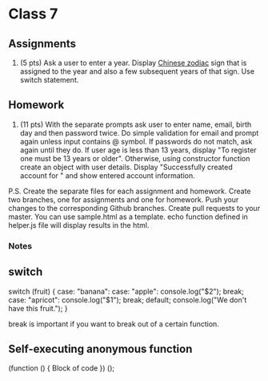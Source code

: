 # Class 7

## Assignments

1. (5 pts) Ask a user to enter a year. Display [Chinese zodiac](https://en.wikipedia.org/wiki/Chinese_zodiac) sign that is assigned to the year and also a few subsequent years of that sign. Use switch statement.

## Homework

1. (11 pts) With the separate prompts ask user to enter name, email, birth day and then password twice. Do simple validation for email and prompt again unless input contains @ symbol. If passwords do not match, ask again until they do. If user age is less than 13 years, display "To register one must be 13 years or older". Otherwise, using constructor function create an object with user details. Display "Successfully created account for " and show entered account information.

P.S. Create the separate files for each assignment and homework. Create two branches, one for assignments and one for homework. Push your changes to the corresponding Github branches. Create pull requests to your master. You can use sample.html as a template. echo function defined in helper.js file will display results in the html.

### Notes

## switch

switch (fruit) {
  case: "banana":
  case: "apple":
    console.log("$2");
    break;
  case: "apricot":
    console.log("$1");
    break;
  default;
    console.log("We don't have this fruit.");
}

break is important if you want to break out of a certain function.

## Self-executing anonymous function

(function () {
  Block of code
}) ();
